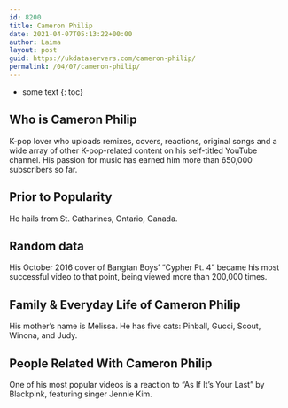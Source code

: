 ```yaml
---
id: 8200
title: Cameron Philip
date: 2021-04-07T05:13:22+00:00
author: Laima
layout: post
guid: https://ukdataservers.com/cameron-philip/
permalink: /04/07/cameron-philip/
---
```


* some text
{: toc}


## Who is Cameron Philip
                  
                  
                  
K-pop lover who uploads remixes, covers, reactions, original songs and a wide array of other K-pop-related content on his self-titled YouTube channel. His passion for music has earned him more than 650,000 subscribers so far.
                  
              
            
              
            
                
                
                
## Prior to Popularity
                  
                  
                  
He hails from St. Catharines, Ontario, Canada.
                  
              
            
              
            
                
                
                
## Random data
                  
                  
                  
His October 2016 cover of Bangtan Boys&#8217; &#8220;Cypher Pt. 4&#8221; became his most successful video to that point, being viewed more than 200,000 times. 
                  
              
            
              
            
                
                
                
## Family & Everyday Life of Cameron Philip
                  
                  
                  
His mother&#8217;s name is Melissa. He has five cats: Pinball, Gucci, Scout, Winona, and Judy.
                  
              
            
              
            
                
                
                
## People Related With Cameron Philip
                  
                  
                  
One of his most popular videos is a reaction to &#8220;As If It&#8217;s Your Last&#8221; by Blackpink, featuring singer Jennie Kim.
                  
              
            
              
            
                
              
            
              
              
            
            
              
            
          
          
          